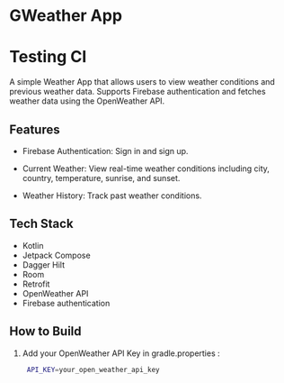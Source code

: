 # GWeather App
# Testing CI
A simple Weather App that allows users to view weather conditions and previous weather data. Supports Firebase authentication and fetches weather data using the OpenWeather API.

## Features
- Firebase Authentication: Sign in and sign up.

- Current Weather: View real-time weather conditions including city, country, temperature, sunrise, and sunset.

- Weather History: Track past weather conditions.

## Tech Stack
- Kotlin
- Jetpack Compose
- Dagger Hilt
- Room
- Retrofit
- OpenWeather API
- Firebase authentication

## How to Build

1. Add your OpenWeather API Key in gradle.properties :

   ```bash
    API_KEY=your_open_weather_api_key